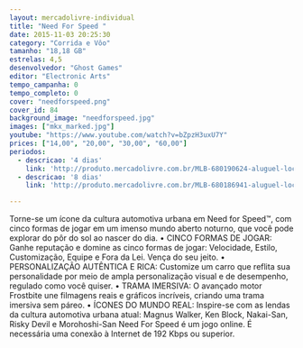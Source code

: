 ```yaml
---
layout: mercadolivre-individual
title: "Need For Speed "
date: 2015-11-03 20:25:30
category: "Corrida e Vôo"
tamanho: "18,18 GB"
estrelas: 4,5
desenvolvedor: "Ghost Games"
editor: "Electronic Arts"
tempo_campanha: 0
tempo_completo: 0
cover: "needforspeed.png"
cover_id: 84
background_image: "needforspeed.jpg"
images: ["mkx_marked.jpg"]
youtube: "https://www.youtube.com/watch?v=bZpzH3uxU7Y"
prices: ["14,00", "20,00", "30,00", "60,00"]
periodos:
  - descricao: '4 dias'
    link: 'http://produto.mercadolivre.com.br/MLB-680190624-aluguel-locaco-de-jogos-xbox-one-midia-digital-_JM'
  - descricao: '8 dias'
    link: 'http://produto.mercadolivre.com.br/MLB-680186941-aluguel-locaco-de-jogos-xbox-one-midia-digital-_JM'

---
```


Torne-se um ícone da cultura automotiva urbana em Need for Speed™, com cinco formas de jogar em um imenso mundo aberto noturno, que você pode explorar do pôr do sol ao nascer do dia. • CINCO FORMAS DE JOGAR: Ganhe reputação e domine as cinco formas de jogar: Velocidade, Estilo, Customização, Equipe e Fora da Lei. Vença do seu jeito. • PERSONALIZAÇÃO AUTÊNTICA E RICA: Customize um carro que reflita sua personalidade por meio de ampla personalização visual e de desempenho, regulado como você quiser. • TRAMA IMERSIVA: O avançado motor Frostbite une filmagens reais e gráficos incríveis, criando uma trama imersiva sem páreo. • ÍCONES DO MUNDO REAL: Inspire-se com as lendas da cultura automotiva urbana atual: Magnus Walker, Ken Block, Nakai-San, Risky Devil e Morohoshi-San Need For Speed é um jogo online. É necessária uma conexão à Internet de 192 Kbps ou superior.
